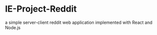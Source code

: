 # IE-Project-Reddit
a simple server-client reddit web application implemented with React and Node.js
